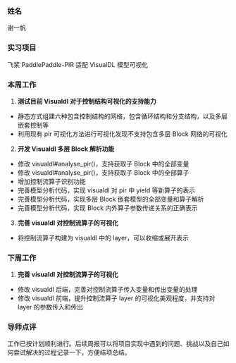 ### 姓名

谢一帆

### 实习项目

飞桨 PaddlePaddle-PIR 适配 VisualDL 模型可视化

### 本周工作

1. **测试目前 Visualdl 对于控制结构可视化的支持能力**

- 静态方式组建六种包含控制结构的网络，包含循环结构和分支结构，以及多层嵌套控制等
- 利用现有 pir 可视化方法进行可视化发现不支持包含多层 Block 网络的可视化

2. **开发 Visualdl 多层 Block 解析功能**

- 修改 visualdl#analyse_pir()，支持获取子 Block 中的全部变量
- 修改 visualdl#analyse_pir()，支持获取子 Block 中的全部算子
- 增加控制流算子识别功能
- 完善模型分析代码，实现 visualdl 对 pir 中 yield 等新算子的表示
- 完善模型分析代码，实现多层 Block 嵌套模型的全部变量和算子解析
- 完善模型分析代码，实现 Block 内外算子参数传递关系的正确表示

3. **完善 visualdl 对控制流算子的可视化**

- 将控制流算子构建为 visualdl 中的 layer，可以收缩或展开表示

### 下周工作

1. **完善 visualdl 对控制流算子的可视化**

- 修改 visualdl 后端，完善对控制流算子传入变量和传出变量的处理
- 修改 visualdl 前端，提升控制流算子 layer 的可视化美观程度，并支持对 layer 的参数传入和传出

### 导师点评

工作已按计划顺利进行。后续周报可以将项目实现中遇到的问题、挑战以及自己如何尝试解决的过程记录一下，方便结项总结。
